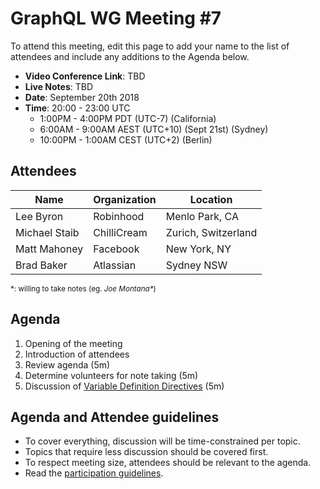 # GraphQL WG Meeting #7

To attend this meeting, edit this page to add your name to the list of attendees
and include any additions to the Agenda below.

- **Video Conference Link**: TBD
- **Live Notes**: TBD
- **Date**: September 20th 2018
- **Time**: 20:00 - 23:00 UTC
  - 1:00PM - 4:00PM PDT (UTC-7) (California)
  - 6:00AM - 9:00AM AEST (UTC+10) (Sept 21st) (Sydney)
  - 10:00PM - 1:00AM CEST (UTC+2) (Berlin)

## Attendees

Name                 | Organization  | Location
-------------------- | ------------- | ----------------------
Lee Byron            | Robinhood     | Menlo Park, CA
Michael Staib        | ChilliCream   | Zurich, Switzerland
Matt Mahoney         | Facebook      | New York, NY
Brad Baker           | Atlassian     | Sydney NSW

<small>\*: willing to take notes (eg. <em>Joe Montana*</em>)</small>

## Agenda

1. Opening of the meeting
1. Introduction of attendees
1. Review agenda (5m)
1. Determine volunteers for note taking (5m)
1. Discussion of [Variable Definition Directives](https://github.com/facebook/graphql/pull/510) (5m)

## Agenda and Attendee guidelines

- To cover everything, discussion will be time-constrained per topic.
- Topics that require less discussion should be covered first.
- To respect meeting size, attendees should be relevant to the agenda.
- Read the [participation guidelines](../README.md#participation-guidelines).
